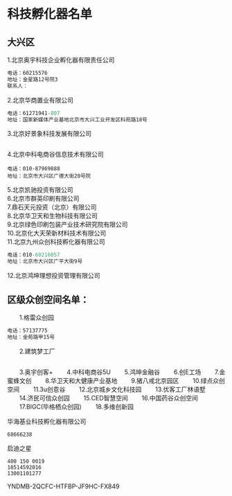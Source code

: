 # 科技孵化器名单
## 大兴区
1.北京奥宇科技企业孵化器有限责任公司  
```js
电话：60215576
地址：金星路12号院3
联系人：
```
2.北京华商置业有限公司  
```js
电话：61271941-807
地址：国家新媒体产业基地北京市大兴工业开发区科苑路18号
```
3.北京好景象科技发展有限公司 
```js

``` 
4.北京中科电商谷信息技术有限公司  
```
电话：010-87969888
地址：北京市大兴区广德大街20号院
```
5.北京凯驰投资有限公司  
6.北京市群英印刷有限公司  
7.鼎石天元投资（北京）有限公司  
8.北京华卫天和生物科技有限公司  
9.北京绿色印刷包装产业技术研究院有限公司  
10.北京化大天荣新材料技术有限公司  
11.北京九州众创科技孵化器有限公司  
```js
电话：010-60216057
地址：北京市大兴区广平大街9号
```
12.北京鸿坤理想投资管理有限公司  
## 区级众创空间名单：
　　1.格雷众创园
```js
电话：57137775
地址：金苑路甲15号
```
　　2.建筑梦工厂
```

```
　　3.奥宇创客+
　　4.中科电商谷5U
　　5.鸿坤金融谷
　　6.创E工场
　　7.金蜜蜂文创
　　8.华卫天和大健康产业基地
　　9.猪八戒北京园区
　　10.绿点众创空间
　　11.3u创意谷
　　12.北京城乡文化科技园
　　13.优客工厂林语墅
　　14.济民可信众创园
　　15.CED智慧空间
　　16.中国药谷众创空间
　　17.BIGC(毕格栖众创园)
　　18.多维创新园


华海基业科技孵化器有限公司
```
68666238
```
启迪之星  
```
400 150 0019
18514592016
13001101277
```
YNDMB-2QCFC-HTFBP-JF9HC-FX849